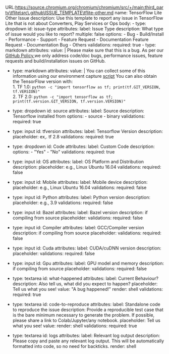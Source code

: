 URL:https://source.chromium.org/chromium/chromium/src/+/main:third_party\tflite\src\.github\ISSUE_TEMPLATE\tflite-other.md
name: TensorFlow Lite Other Issue description: Use this template to report any
issue in TensorFlow Lite that is not about Converters, Play Services or Ops
body: - type: dropdown id: issue-type attributes: label: Issue Type description:
What type of issue would you like to report? multiple: false options: - Bug -
Build/Install - Performance - Support - Feature Request - Documentation Feature
Request - Documentation Bug - Others validations: required: true - type:
markdown attributes: value: | Please make sure that this is a bug. As per our
[GitHub Policy](https://github.com/tensorflow/tensorflow/blob/master/ISSUES.md),we
only address code/doc bugs, performance issues, feature requests and
build/installation issues on GitHub.

-   type: markdown
    attributes:
      value: |
        You can collect some of this information using our environment capture [script](https://github.com/tensorflow/tensorflow/tree/master/tools/tf_env_collect.sh)  You can also obtain the TensorFlow version with: <br> 1. TF 1.0: `python -c "import tensorflow as tf; print(tf.GIT_VERSION, tf.VERSION)"` <br>2. TF 2.0: `python -c "import tensorflow as tf; print(tf.version.GIT_VERSION, tf.version.VERSION)"`

-   type: dropdown id: source attributes: label: Source description: Tensorflow
    installed from options: - source - binary validations: required: true

-   type: input id: tfversion attributes: label: Tensorflow Version description:
    placeholder: ex,. tf 2.8 validations: required: true

-   type: dropdown id: Code attributes: label: Custom Code description:
    options: - "Yes" - "No" validations: required: true

-   type: input id: OS attributes: label: OS Platform and Distribution
    description: placeholder: e.g., Linux Ubuntu 16.04 validations: required:
    false

-   type: input id: Mobile attributes: label: Mobile device description:
    placeholder: e.g., Linux Ubuntu 16.04 validations: required: false

-   type: input id: Python attributes: label: Python version description:
    placeholder: e.g., 3.9 validations: required: false

-   type: input id: Bazel attributes: label: Bazel version description: if
    compiling from source placeholder: validations: required: false

-   type: input id: Compiler attributes: label: GCC/Compiler version
    description: if compiling from source placeholder: validations: required:
    false

-   type: input id: Cuda attributes: label: CUDA/cuDNN version description:
    placeholder: validations: required: false

-   type: input id: Gpu attributes: label: GPU model and memory description: if
    compiling from source placeholder: validations: required: false

-   type: textarea id: what-happened attributes: label: Current Behaviour?
    description: Also tell us, what did you expect to happen? placeholder: Tell
    us what you see! value: "A bug happened!" render: shell validations:
    required: true

-   type: textarea id: code-to-reproduce attributes: label: Standalone code to
    reproduce the issue description: Provide a reproducible test case that is
    the bare minimum necessary to generate the problem. If possible, please
    share a link to Colab/Jupyter/any notebook. placeholder: Tell us what you
    see! value: render: shell validations: required: true

-   type: textarea id: logs attributes: label: Relevant log output description:
    Please copy and paste any relevant log output. This will be automatically
    formatted into code, so no need for backticks. render: shell

